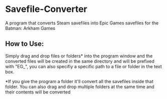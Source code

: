 # Savefile-Converter
A program that converts Steam savefiles into Epic Games savefiles for the Batman: Arkham Games

## How to Use:
Simply drag and drop files or folders* into the program window and the converted files will be created in the same directory and will be prefixed with "EG_", you can also specifiy a specific path to a file or folder in the text box.

\*If you give the program a folder it'll convert all the savefiles inside that folder. You can also drag and drop multiple folders at the same time and their contents will be converted
